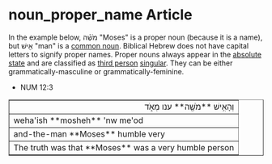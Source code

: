# noun_proper_name Article

In the example below, מֹשֶׁ֗ה "Moses" is a proper noun (because it is a name), but אִ֖ישׁ "man" is a [common noun](https://git.door43.org/Door43/en-uhg/src/master/content/noun_common/02.md). Biblical Hebrew does not have capital letters to signify proper names. Proper nouns always appear in the [absolute state](https://git.door43.org/Door43/en-uhg/src/master/content/state_absolute/02.md) and are classified as [third person](https://git.door43.org/Door43/en-uhg/src/master/content/person_third/02.md) [singular](https://git.door43.org/Door43/en-uhg/src/master/content/number_singular/02.md). They can be either grammatically-masculine or grammatically-feminine.

* NUM 12:3
<table border="1" class="docutils">
<colgroup>
<col width="100%" />
</colgroup>
<tbody valign="top">
<tr class="row-odd" align="right"><td>וְהָאִ֥ישׁ **מֹשֶׁ֖ה** ענו מְאֹ֑ד</td>
</tr>
<tr class="row-even"><td>weha'ish **mosheh** 'nw me'od</td>
</tr>
<tr class="row-odd"><td>and-the-man **Moses** humble very</td>
</tr>
<tr class="row-even"><td>The truth was that **Moses** was a very humble person</td>
</tr>
</tbody>
</table>

